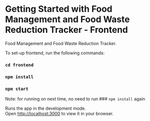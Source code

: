 # Getting Started with Food Management and Food Waste Reduction Tracker - Frontend

Food Management and Food Waste Reduction Tracker.

To set-up frontend, run the following commands:
### `cd frontend`
### `npm install`
### `npm start`

Note: for running on next time, no need to run ### `npm install` again

Runs the app in the development mode.\
Open [http://localhost:3000](http://localhost:3000) to view it in your browser.


